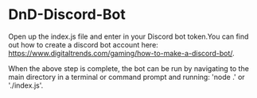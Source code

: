 # DnD-Discord-Bot

  Open up the index.js file and enter in your Discord bot token.You can find out how to create a discord bot account here: https://www.digitaltrends.com/gaming/how-to-make-a-discord-bot/. 
  
  When the above step is complete, the bot can be run by navigating to the main directory in a terminal or command prompt and running: 'node .' or './index.js'.
